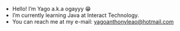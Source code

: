- Hello! I’m Yago a.k.a ogayyy 😁
- I’m currently learning Java at Interact Technology.
- You can reach me at my e-mail: yagoanthonyleao@hotmail.com

<!---
ogayyy/ogayyy is a ✨ special ✨ repository because its `README.md` (this file) appears on your GitHub profile.
You can click the Preview link to take a look at your changes.
--->
